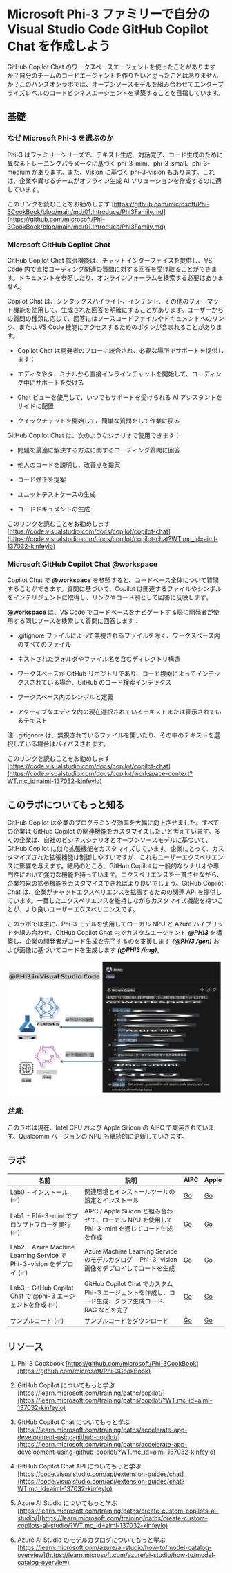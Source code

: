 # **Microsoft Phi-3 ファミリーで自分の Visual Studio Code GitHub Copilot Chat を作成しよう**

GitHub Copilot Chat のワークスペースエージェントを使ったことがありますか？自分のチームのコードエージェントを作りたいと思ったことはありませんか？このハンズオンラボでは、オープンソースモデルを組み合わせてエンタープライズレベルのコードビジネスエージェントを構築することを目指しています。

## **基礎**

### **なぜ Microsoft Phi-3 を選ぶのか**

Phi-3 はファミリーシリーズで、テキスト生成、対話完了、コード生成のために異なるトレーニングパラメータに基づく phi-3-mini、phi-3-small、phi-3-medium があります。また、Vision に基づく phi-3-vision もあります。これは、企業や異なるチームがオフライン生成 AI ソリューションを作成するのに適しています。

このリンクを読むことをお勧めします [https://github.com/microsoft/Phi-3CookBook/blob/main/md/01.Introduce/Phi3Family.md](https://github.com/microsoft/Phi-3CookBook/blob/main/md/01.Introduce/Phi3Family.md)

### **Microsoft GitHub Copilot Chat**

GitHub Copilot Chat 拡張機能は、チャットインターフェイスを提供し、VS Code 内で直接コーディング関連の質問に対する回答を受け取ることができます。ドキュメントを参照したり、オンラインフォーラムを検索する必要はありません。

Copilot Chat は、シンタックスハイライト、インデント、その他のフォーマット機能を使用して、生成された回答を明確にすることがあります。ユーザーからの質問の種類に応じて、回答にはソースコードファイルやドキュメントへのリンク、または VS Code 機能にアクセスするためのボタンが含まれることがあります。

- Copilot Chat は開発者のフローに統合され、必要な場所でサポートを提供します：

- エディタやターミナルから直接インラインチャットを開始して、コーディング中にサポートを受ける

- Chat ビューを使用して、いつでもサポートを受けられる AI アシスタントをサイドに配置

- クイックチャットを開始して、簡単な質問をして作業に戻る

GitHub Copilot Chat は、次のようなシナリオで使用できます：

- 問題を最適に解決する方法に関するコーディング質問に回答

- 他人のコードを説明し、改善点を提案

- コード修正を提案

- ユニットテストケースの生成

- コードドキュメントの生成

このリンクを読むことをお勧めします [https://code.visualstudio.com/docs/copilot/copilot-chat](https://code.visualstudio.com/docs/copilot/copilot-chat?WT.mc_id=aiml-137032-kinfeylo)

###  **Microsoft GitHub Copilot Chat @workspace**

Copilot Chat で **@workspace** を参照すると、コードベース全体について質問することができます。質問に基づいて、Copilot は関連するファイルやシンボルをインテリジェントに取得し、リンクやコード例として回答に反映します。

**@workspace** は、VS Code でコードベースをナビゲートする際に開発者が使用する同じソースを検索して質問に回答します：

- .gitignore ファイルによって無視されるファイルを除く、ワークスペース内のすべてのファイル

- ネストされたフォルダやファイル名を含むディレクトリ構造

- ワークスペースが GitHub リポジトリであり、コード検索によってインデックスされている場合、GitHub のコード検索インデックス

- ワークスペース内のシンボルと定義

- アクティブなエディタ内の現在選択されているテキストまたは表示されているテキスト

注: .gitignore は、無視されているファイルを開いたり、その中のテキストを選択している場合はバイパスされます。

このリンクを読むことをお勧めします [https://code.visualstudio.com/docs/copilot/copilot-chat](https://code.visualstudio.com/docs/copilot/workspace-context?WT.mc_id=aiml-137032-kinfeylo)

## **このラボについてもっと知る**

GitHub Copilot は企業のプログラミング効率を大幅に向上させました。すべての企業は GitHub Copilot の関連機能をカスタマイズしたいと考えています。多くの企業は、自社のビジネスシナリオとオープンソースモデルに基づいて、GitHub Copilot に似た拡張機能をカスタマイズしています。企業にとって、カスタマイズされた拡張機能は制御しやすいですが、これもユーザーエクスペリエンスに影響を与えます。結局のところ、GitHub Copilot は一般的なシナリオや専門性において強力な機能を持っています。エクスペリエンスを一貫させながら、企業独自の拡張機能をカスタマイズできればより良いでしょう。GitHub Copilot Chat は、企業がチャットエクスペリエンスを拡張するための関連 API を提供しています。一貫したエクスペリエンスを維持しながらカスタマイズ機能を持つことが、より良いユーザーエクスペリエンスです。

このラボでは主に、Phi-3 モデルを使用してローカル NPU と Azure ハイブリッドを組み合わせ、GitHub Copilot Chat 内でカスタムエージェント ***@PHI3*** を構築し、企業の開発者がコード生成を完了するのを支援します ***(@PHI3 /gen)*** および画像に基づいてコードを生成します ***(@PHI3 /img)***。

![PHI3](../../../../../translated_images/cover.d430b054ed524c747b7ab90cf1b12cbf65dbc199017fbd08ce9fab9f47204e03.ja.png)

### ***注意:*** 

このラボは現在、Intel CPU および Apple Silicon の AIPC で実装されています。Qualcomm バージョンの NPU も継続的に更新していきます。

## **ラボ**

| 名前 | 説明 | AIPC | Apple |
| ------------ | ----------- | -------- |-------- |
| Lab0 - インストール (✅) | 関連環境とインストールツールの設定とインストール | [Go](./HOL/AIPC/01.Installations.md) |[Go](./HOL/Apple/01.Installations.md) |
| Lab1 - Phi-3-mini でプロンプトフローを実行 (✅) | AIPC / Apple Silicon と組み合わせて、ローカル NPU を使用して Phi-3-mini を通じてコード生成を作成 | [Go](./HOL/AIPC/02.PromptflowWithNPU.md) |  [Go](./HOL/Apple/02.PromptflowWithMLX.md) |
| Lab2 - Azure Machine Learning Service で Phi-3-vision をデプロイ (✅) | Azure Machine Learning Service のモデルカタログ - Phi-3-vision 画像をデプロイしてコードを生成 | [Go](./HOL/AIPC/03.DeployPhi3VisionOnAzure.md) |[Go](./HOL/Apple/03.DeployPhi3VisionOnAzure.md) |
| Lab3 - GitHub Copilot Chat で @phi-3 エージェントを作成 (✅)  | GitHub Copilot Chat でカスタム Phi-3 エージェントを作成し、コード生成、グラフ生成コード、RAG などを完了 | [Go](./HOL/AIPC/04.CreatePhi3AgentInVSCode.md) | [Go](./HOL/Apple/04.CreatePhi3AgentInVSCode.md) |
| サンプルコード (✅)  | サンプルコードをダウンロード | [Go](../../../../../code/07.Lab/01/AIPC) | [Go](../../../../../code/07.Lab/01/Apple) |

## **リソース**

1. Phi-3 Cookbook [https://github.com/microsoft/Phi-3CookBook](https://github.com/microsoft/Phi-3CookBook)

2. GitHub Copilot についてもっと学ぶ [https://learn.microsoft.com/training/paths/copilot/](https://learn.microsoft.com/training/paths/copilot/?WT.mc_id=aiml-137032-kinfeylo)

3. GitHub Copilot Chat についてもっと学ぶ [https://learn.microsoft.com/training/paths/accelerate-app-development-using-github-copilot/](https://learn.microsoft.com/training/paths/accelerate-app-development-using-github-copilot/?WT.mc_id=aiml-137032-kinfeylo)

4. GitHub Copilot Chat API についてもっと学ぶ [https://code.visualstudio.com/api/extension-guides/chat](https://code.visualstudio.com/api/extension-guides/chat?WT.mc_id=aiml-137032-kinfeylo)

5. Azure AI Studio についてもっと学ぶ [https://learn.microsoft.com/training/paths/create-custom-copilots-ai-studio/](https://learn.microsoft.com/training/paths/create-custom-copilots-ai-studio/?WT.mc_id=aiml-137032-kinfeylo)

6. Azure AI Studio のモデルカタログについてもっと学ぶ [https://learn.microsoft.com/azure/ai-studio/how-to/model-catalog-overview](https://learn.microsoft.com/azure/ai-studio/how-to/model-catalog-overview)


